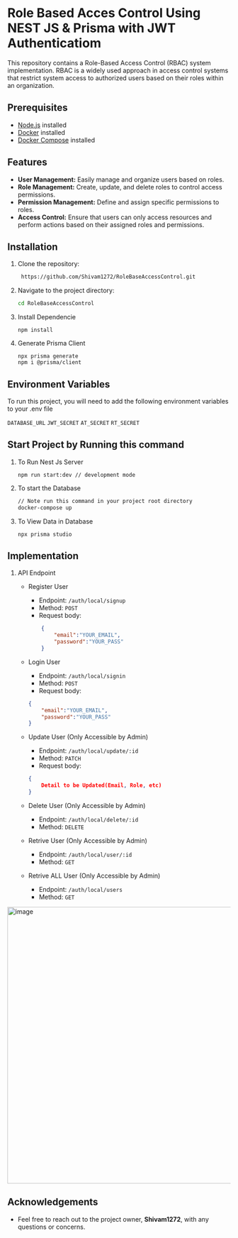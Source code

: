 # Role Based Acces Control Using NEST JS & Prisma with JWT Authenticatiom

This repository contains a Role-Based Access Control (RBAC) system implementation. RBAC is a widely used approach in access control systems that restrict system access to authorized users based on their roles within an organization.


## Prerequisites

- [Node.js](https://nodejs.org/) installed
- [Docker](https://www.docker.com/) installed
- [Docker Compose](https://docs.docker.com/compose/install/) installed

## Features

- **User Management:** Easily manage and organize users based on roles.
- **Role Management:** Create, update, and delete roles to control access permissions.
- **Permission Management:** Define and assign specific permissions to roles.
- **Access Control:** Ensure that users can only access resources and perform actions based on their assigned roles and permissions.

## Installation

1. Clone the repository:

   ```bash
    https://github.com/Shivam1272/RoleBaseAccessControl.git
   ```

2. Navigate to the project directory:

    ```bash
    cd RoleBaseAccessControl
    ```

3. Install Dependencie
    ```
    npm install 
    ```

4. Generate Prisma Client
    ```
    npx prisma generate
    npm i @prisma/client
    ```
## Environment Variables

To run this project, you will need to add the following environment variables to your .env file

`DATABASE_URL`
`JWT_SECRET`
`AT_SECRET`
`RT_SECRET`


## Start Project by Running this command

1. To Run Nest Js Server
    ```
    npm run start:dev // development mode
    ```

2. To start the Database

    ```bash
    // Note run this command in your project root directory 
    docker-compose up
    ```

3. To View Data in Database
    ```
    npx prisma studio
    ```

## Implementation

1.  API Endpoint
    - Register User
        - Endpoint: `/auth/local/signup`
        - Method: `POST`
        - Request body:
        ```json
            {
                "email":"YOUR_EMAIL",
                "password":"YOUR_PASS"
            }
        ```
    
    - Login User
        - Endpoint: `/auth/local/signin`
        - Method: `POST`
        - Request body:
        ```json
        {
            "email":"YOUR_EMAIL",
            "password":"YOUR_PASS"
        }
        ```
    - Update User (Only Accessible by Admin)
        - Endpoint: `/auth/local/update/:id`
        - Method: `PATCH`
        - Request body:
        ```json
        {
            Detail to be Updated(Email, Role, etc)
        }
        ```
    - Delete User (Only Accessible by Admin)
        - Endpoint: `/auth/local/delete/:id`
        - Method: `DELETE`
    - Retrive User (Only Accessible by Admin)
        - Endpoint: `/auth/local/user/:id`
        - Method: `GET`
    - Retrive ALL User (Only Accessible by Admin)
        - Endpoint: `/auth/local/users`
        - Method: `GET`
   <img width="624" alt="image" src="https://github.com/Shivam1272/RoleBaseAccessControl/assets/96972819/7baebfd0-1dcf-494e-894a-013105b1c0ff">


## Acknowledgements

 - Feel free to reach out to the project owner, **Shivam1272**, with any questions or concerns.



